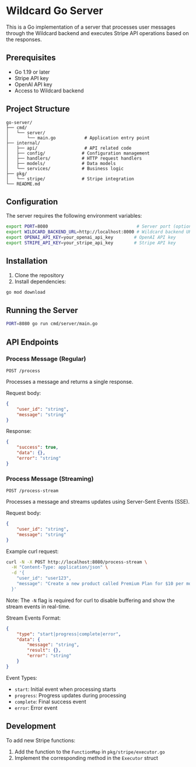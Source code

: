 # Wildcard Go Server

This is a Go implementation of a server that processes user messages through the Wildcard backend and executes Stripe API operations based on the responses.

## Prerequisites

- Go 1.19 or later
- Stripe API key
- OpenAI API key
- Access to Wildcard backend

## Project Structure

```
go-server/
├── cmd/
│   └── server/
│       └── main.go           # Application entry point
├── internal/
│   ├── api/                  # API related code
│   ├── config/              # Configuration management
│   ├── handlers/            # HTTP request handlers
│   ├── models/              # Data models
│   └── services/            # Business logic
├── pkg/
│   └── stripe/              # Stripe integration
└── README.md
```

## Configuration

The server requires the following environment variables:

```bash
export PORT=8080                                  # Server port (optional, defaults to 8080)
export WILDCARD_BACKEND_URL=http://localhost:8000 # Wildcard backend URL (if hosted)
export OPENAI_API_KEY=your_openai_api_key        # OpenAI API key
export STRIPE_API_KEY=your_stripe_api_key        # Stripe API key
```

## Installation

1. Clone the repository
2. Install dependencies:
```bash
go mod download
```

## Running the Server

```bash
PORT=8080 go run cmd/server/main.go
```

## API Endpoints

### Process Message (Regular)
```
POST /process
```
Processes a message and returns a single response.

Request body:
```json
{
    "user_id": "string",
    "message": "string"
}
```

Response:
```json
{
    "success": true,
    "data": {},
    "error": "string"
}
```

### Process Message (Streaming)
```
POST /process-stream
```
Processes a message and streams updates using Server-Sent Events (SSE).

Request body:
```json
{
    "user_id": "string",
    "message": "string"
}
```

Example curl request:
```bash
curl -N -X POST http://localhost:8080/process-stream \
  -H "Content-Type: application/json" \
  -d '{
    "user_id": "user123",
    "message": "Create a new product called Premium Plan for $10 per month"
  }'
```
Note: The `-N` flag is required for curl to disable buffering and show the stream events in real-time.

Stream Events Format:
```json
{
    "type": "start|progress|complete|error",
    "data": {
        "message": "string",
        "result": {},
        "error": "string"
    }
}
```

Event Types:
- `start`: Initial event when processing starts
- `progress`: Progress updates during processing
- `complete`: Final success event
- `error`: Error event

## Development

To add new Stripe functions:

1. Add the function to the `FunctionMap` in `pkg/stripe/executor.go`
2. Implement the corresponding method in the `Executor` struct
